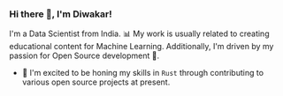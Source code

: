 ### Hi there 👋, I'm Diwakar!

I'm a Data Scientist from India. 📊 My work is usually related to creating educational content for Machine Learning. Additionally, I'm driven by my passion for Open Source development 🌱.

- 🌱 I'm excited to be honing my skills in `Rust` through contributing to various open source projects at present.

<!--
**Diwakar-Gupta/Diwakar-Gupta** is a ✨ _special_ ✨ repository because its `README.md` (this file) appears on your GitHub profile.

Here are some ideas to get you started:

- 🔭 I’m currently working on ...
- 🌱 I’m currently learning ...
- 👯 I’m looking to collaborate on ...
- 🤔 I’m looking for help with ...
- 💬 Ask me about ...
- 📫 How to reach me: ...
- 😄 Pronouns: ...
- ⚡ Fun fact: ...
-->
